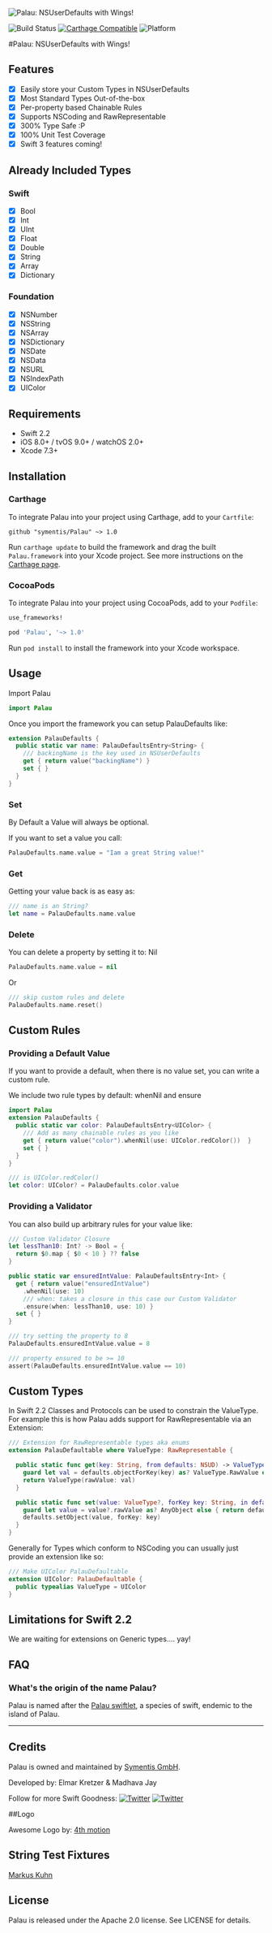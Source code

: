 ![Palau: NSUserDefaults with Wings!](https://raw.githubusercontent.com/symentis/Palau/master/Resources/palau-logo.png)

![Build Status](https://img.shields.io/badge/build-passing-4BC51D.svg?style=flat)
[![Carthage Compatible](https://img.shields.io/badge/Carthage-compatible-4BC51D.svg?style=flat)](https://github.com/Carthage/Carthage)
![Platform](https://img.shields.io/badge/platform-ios%20%7C%20tvos%20%7C%20watchos-9b9b9b.svg?style=flat)

#Palau: NSUserDefaults with Wings!

## Features

- [x] Easily store your Custom Types in NSUserDefaults
- [x] Most Standard Types Out-of-the-box
- [x] Per-property based Chainable Rules
- [x] Supports NSCoding and RawRepresentable
- [x] 300% Type Safe :P
- [x] 100% Unit Test Coverage
- [x] Swift 3 features coming!

## Already Included Types
### Swift
- [x] Bool
- [x] Int
- [x] UInt
- [x] Float
- [x] Double
- [x] String
- [x] Array
- [x] Dictionary

### Foundation
- [x] NSNumber
- [x] NSString
- [x] NSArray
- [x] NSDictionary
- [x] NSDate
- [x] NSData
- [x] NSURL
- [x] NSIndexPath
- [x] UIColor

## Requirements
- Swift 2.2
- iOS 8.0+ / tvOS 9.0+ / watchOS 2.0+
- Xcode 7.3+

## Installation

### Carthage

To integrate Palau into your project using Carthage, add to your `Cartfile`:

```ogdl
github "symentis/Palau" ~> 1.0
```

Run `carthage update` to build the framework and drag the built `Palau.framework` into your Xcode project.
See more instructions on the [Carthage page](https://github.com/Carthage/Carthage).

### CocoaPods

To integrate Palau into your project using CocoaPods, add to your `Podfile`:

```ruby
use_frameworks!

pod 'Palau', '~> 1.0'
```

Run `pod install` to install the framework into your Xcode workspace.

## Usage
Import Palau

```swift
import Palau
```

Once you import the framework you can setup PalauDefaults like:

```swift
extension PalauDefaults {
  public static var name: PalauDefaultsEntry<String> {
    /// backingName is the key used in NSUserDefaults
    get { return value("backingName") }
    set { }
  }
}
```

### Set
By Default a Value will always be optional. 

If you want to set a value you call:

```swift
PalauDefaults.name.value = "Iam a great String value!"
```

### Get
Getting your value back is as easy as:
```swift
/// name is an String?
let name = PalauDefaults.name.value
```

### Delete
You can delete a property by setting it to: Nil
```swift
PalauDefaults.name.value = nil
```
Or
```swift
/// skip custom rules and delete
PalauDefaults.name.reset()
```

## Custom Rules

### Providing a Default Value
If you want to provide a default, when there is no value set,
you can write a custom rule.

We include two rule types by default: whenNil and ensure

```swift
import Palau
extension PalauDefaults {
  public static var color: PalauDefaultsEntry<UIColor> {
    /// Add as many chainable rules as you like
    get { return value("color").whenNil(use: UIColor.redColor())  }
    set { }
  }
}

/// is UIColor.redColor() 
let color: UIColor? = PalauDefaults.color.value
```

### Providing a Validator

You can also build up arbitrary rules for your value like:

```swift
/// Custom Validator Closure
let lessThan10: Int? -> Bool = {
  return $0.map { $0 < 10 } ?? false
}

public static var ensuredIntValue: PalauDefaultsEntry<Int> {
  get { return value("ensuredIntValue")
    .whenNil(use: 10)
    /// when: takes a closure in this case our Custom Validator
    .ensure(when: lessThan10, use: 10) }
  set { }
}

/// try setting the property to 8
PalauDefaults.ensuredIntValue.value = 8

/// property ensured to be >= 10
assert(PalauDefaults.ensuredIntValue.value == 10)
```

## Custom Types

In Swift 2.2 Classes and Protocols can be used to constrain the ValueType.
For example this is how Palau adds support for RawRepresentable via an Extension:

```swift
/// Extension for RawRepresentable types aka enums
extension PalauDefaultable where ValueType: RawRepresentable {

  public static func get(key: String, from defaults: NSUD) -> ValueType? {
    guard let val = defaults.objectForKey(key) as? ValueType.RawValue else { return nil }
    return ValueType(rawValue: val)
  }

  public static func set(value: ValueType?, forKey key: String, in defaults: NSUD) -> Void {
    guard let value = value?.rawValue as? AnyObject else { return defaults.removeObjectForKey(key) }
    defaults.setObject(value, forKey: key)
  }
}
```

Generally for Types which conform to NSCoding you can usually just provide an
extension like so:

```swift
/// Make UIColor PalauDefaultable
extension UIColor: PalauDefaultable {
  public typealias ValueType = UIColor
}
```

## Limitations for Swift 2.2
We are waiting for extensions on Generic types.... yay!

## FAQ

### What's the origin of the name Palau?

Palau is named after the [Palau swiftlet](https://en.wikipedia.org/wiki/Palau_swiftlet), a species of swift, endemic to the island of Palau.

---

## Credits
Palau is owned and maintained by [Symentis GmbH](http://symentis.com).

Developed by: Elmar Kretzer &amp; Madhava Jay

Follow for more Swift Goodness:
[![Twitter](https://img.shields.io/badge/twitter-@elmkretzer-blue.svg?style=flat)](http://twitter.com/elmkretzer)
[![Twitter](https://img.shields.io/badge/twitter-@madhavajay-blue.svg?style=flat)](http://twitter.com/madhavajay)

##Logo

Awesome Logo by: [4th motion](http://4thmotion.com)

## String Test Fixtures
[Markus Kuhn](http://www.cl.cam.ac.uk/~mgk25/)

## License
Palau is released under the Apache 2.0 license. See LICENSE for details.

